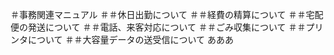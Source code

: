 ＃事務関連マニュアル
＃＃休日出勤について
＃＃経費の精算について
＃＃宅配便の発送について
＃＃電話、来客対応について
＃＃ごみ収集について
＃＃プリンタについて
＃＃大容量データの送受信について
あああ